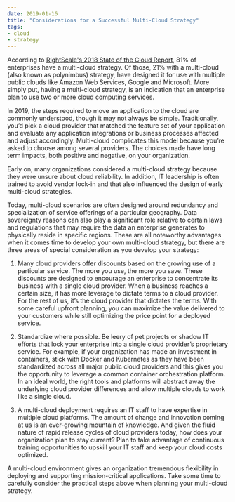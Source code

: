 ```yaml
---
date: 2019-01-16
title: "Considerations for a Successful Multi-Cloud Strategy"
tags:
- cloud
- strategy
---
```

According to [RightScale's 2018 State of the Cloud Report](https://www.rightscale.com/lp/state-of-the-cloud), 81% of enterprises have a multi-cloud strategy. Of those, 21% with a multi-cloud (also known as polynimbus) strategy, have designed it for use with multiple public clouds like Amazon Web Services, Google and Microsoft. More simply put, having a multi-cloud strategy, is an indication that an enterprise plan to use two or more cloud computing services.

In 2019, the steps required to move an application to the cloud are commonly understood, though it may not always be simple. Traditionally, you’d pick a cloud provider that matched the feature set of your application and evaluate any application integrations or business processes affected and adjust accordingly. Multi-cloud complicates this model because you’re asked to choose among several providers. The choices made have long term impacts, both positive and negative, on your organization.

Early on, many organizations considered a multi-cloud strategy because they were unsure about cloud reliability. In addition, IT leadership is often trained to avoid vendor lock-in and that also influenced the design of early multi-cloud strategies. 

Today, multi-cloud scenarios are often designed around redundancy and specialization of service offerings of a particular geography. Data sovereignty reasons can also play a significant role relative to certain laws and regulations that may require the data an enterprise generates to physically reside in specific regions. These are all noteworthy advantages when it comes time to develop your own multi-cloud strategy, but there are three areas of special consideration as you develop your strategy:

1. Many cloud providers offer discounts based on the growing use of a particular service. The more you use, the more you save. These discounts are designed to encourage an enterprise to concentrate its business with a single cloud provider. When a business reaches a certain size, it has more leverage to dictate terms to a cloud provider. For the rest of us, it’s the cloud provider that dictates the terms. With some careful upfront planning, you can maximize the value delivered to your customers while still optimizing the price point for a deployed service.

2. Standardize where possible. Be leery of pet projects or shadow IT efforts that lock your enterprise into a single cloud provider’s proprietary service. For example, if your organization has made an investment in containers, stick with Docker and Kubernetes as they have been standardized across all major public cloud providers and this gives you the opportunity to leverage a common container orchestration platform. In an ideal world, the right tools and platforms will abstract away the underlying cloud provider differences and allow multiple clouds to work like a single cloud.

3. A multi-cloud deployment requires an IT staff to have expertise in multiple cloud platforms. The amount of change and innovation coming at us is an ever-growing mountain of knowledge. And given the fluid nature of rapid release cycles of cloud providers today, how does your organization plan to stay current? Plan to take advantage of continuous training opportunities to upskill your IT staff and keep your cloud costs optimized.

A multi-cloud environment gives an organization tremendous flexibility in deploying and supporting mission-critical applications. Take some time to carefully consider the practical steps above when planning your multi-cloud strategy.